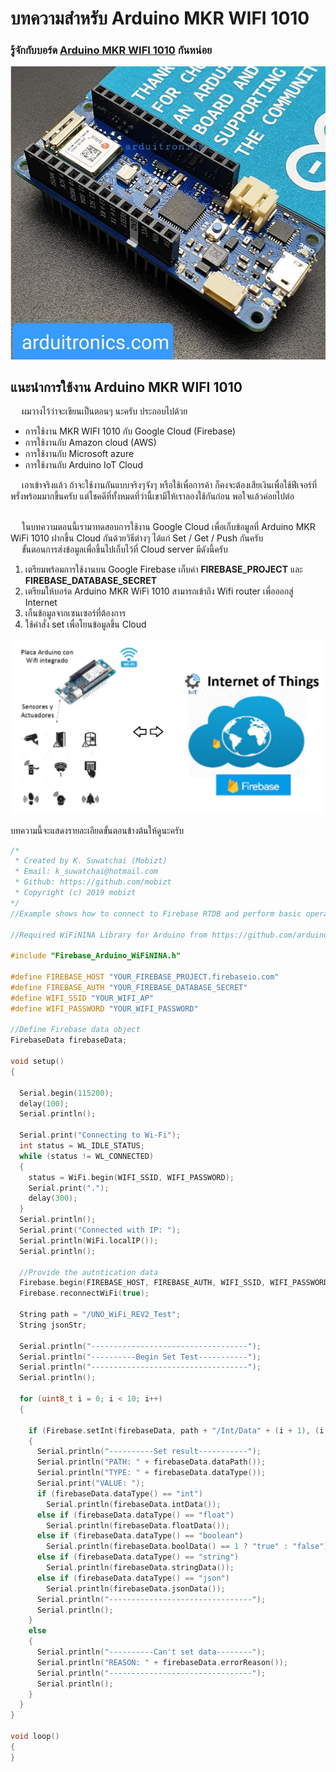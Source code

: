 # บทความสำหรับ Arduino MKR WIFI 1010

### รู้จักกับบอร์ด [Arduino MKR WIFI 1010](https://www.arduitronics.com/product/3439) กันหน่อย
![Create Arduino](https://raw.githubusercontent.com/arduitronics/articles/master/img/mkr1010/mkr1010board.jpg)

## แนะนำการใช้งาน Arduino MKR WIFI 1010
  &emsp; ผมวางไว้ว่าจะเขียนเป็นตอนๆ นะครับ ประกอบไปด้วย  

  - การใช้งาน MKR WIFI 1010 กับ Google Cloud (Firebase)
  - การใช้งานกับ Amazon cloud (AWS)
  - การใช้งานกับ Microsoft azure
  - การใช้งานกับ Arduino IoT Cloud

&emsp; เอาเข้าจริงแล้ว ถ้าจะใช้งานกันแบบจริงๆจังๆ หรือใช้เพื่อการค้า ก็คงจะต้องเสียเงินเพื่อใช้ฟีเจอร์ที่พรั่งพร้อมมากขึ้นครับ  แต่โชคดีที่ทั้งหมดที่ว่านี้เขามีให้เราลองใช้กันก่อน  พอใจแล้วค่อยไปต่อ

<br/>
&emsp; ในบทความตอนนี้เรามาทดสอบการใช้งาน Google Cloud เพื่อเก็บข้อมูลที่ Arduino MKR WiFi 1010 ฝากขึ้น Cloud กันด้วยวิธีต่างๆ ได้แก่ Set / Get / Push กันครับ  
<br/>
&emsp; ขั้นตอนการส่งข้อมูลเพื่อขึ้นไปเก็บไว้ที่ Cloud server มีดังนี้ครับ  

  1. เตรียมพร้อมการใช้งานบน Google Firebase  เก็บค่า **FIREBASE_PROJECT** และ **FIREBASE_DATABASE_SECRET**  
  1. เตรียมให้บอร์ด Arduino MKR WiFi 1010 สามารถเข้าถึง Wifi router เพื่อออกสู่ Internet  
  1. เก็นข้อมูลจากเซนเซอร์ที่ต้องการ  
  1. ใช้คำสั่ง set เพื่อโยนข้อมูลขึ้น Cloud   

![Create Arduino](https://raw.githubusercontent.com/arduitronics/articles/master/img/mkr1010/IotMKR.jpg)

บทความนี้จะแสดงรายละเอียดขั้นตอนข้างต้นให้ดูนะครับ

```Cpp linenums="1"
/*
 * Created by K. Suwatchai (Mobizt)
 * Email: k_suwatchai@hotmail.com
 * Github: https://github.com/mobizt
 * Copyright (c) 2019 mobizt
*/
//Example shows how to connect to Firebase RTDB and perform basic operation for set, get, push and update data to database

//Required WiFiNINA Library for Arduino from https://github.com/arduino-libraries/WiFiNINA

#include "Firebase_Arduino_WiFiNINA.h"

#define FIREBASE_HOST "YOUR_FIREBASE_PROJECT.firebaseio.com"
#define FIREBASE_AUTH "YOUR_FIREBASE_DATABASE_SECRET"
#define WIFI_SSID "YOUR_WIFI_AP"
#define WIFI_PASSWORD "YOUR_WIFI_PASSWORD"

//Define Firebase data object
FirebaseData firebaseData;

void setup()
{

  Serial.begin(115200);
  delay(100);
  Serial.println();

  Serial.print("Connecting to Wi-Fi");
  int status = WL_IDLE_STATUS;
  while (status != WL_CONNECTED)
  {
    status = WiFi.begin(WIFI_SSID, WIFI_PASSWORD);
    Serial.print(".");
    delay(300);
  }
  Serial.println();
  Serial.print("Connected with IP: ");
  Serial.println(WiFi.localIP());
  Serial.println();

  //Provide the autntication data
  Firebase.begin(FIREBASE_HOST, FIREBASE_AUTH, WIFI_SSID, WIFI_PASSWORD);
  Firebase.reconnectWiFi(true);

  String path = "/UNO_WiFi_REV2_Test";
  String jsonStr;

  Serial.println("-----------------------------------");
  Serial.println("----------Begin Set Test-----------");
  Serial.println("-----------------------------------");
  Serial.println();

  for (uint8_t i = 0; i < 10; i++)
  {

    if (Firebase.setInt(firebaseData, path + "/Int/Data" + (i + 1), (i + 1) * 10))
    {
      Serial.println("----------Set result-----------");
      Serial.println("PATH: " + firebaseData.dataPath());
      Serial.println("TYPE: " + firebaseData.dataType());
      Serial.print("VALUE: ");
      if (firebaseData.dataType() == "int")
        Serial.println(firebaseData.intData());
      else if (firebaseData.dataType() == "float")
        Serial.println(firebaseData.floatData());
      else if (firebaseData.dataType() == "boolean")
        Serial.println(firebaseData.boolData() == 1 ? "true" : "false");
      else if (firebaseData.dataType() == "string")
        Serial.println(firebaseData.stringData());
      else if (firebaseData.dataType() == "json")
        Serial.println(firebaseData.jsonData());
      Serial.println("--------------------------------");
      Serial.println();
    }
    else
    {
      Serial.println("----------Can't set data--------");
      Serial.println("REASON: " + firebaseData.errorReason());
      Serial.println("--------------------------------");
      Serial.println();
    }
  }
}

void loop()
{
}
```
